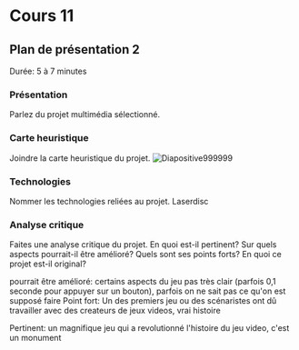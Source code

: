 # Cours 11
## Plan de présentation 2 
Durée: 5 à 7 minutes

### Présentation
Parlez du projet multimédia sélectionné. 

### Carte heuristique
Joindre la carte heuristique du projet. 
![Diapositive999999](https://user-images.githubusercontent.com/89647613/145600058-19a6f4f0-3535-4ee5-8759-1047af1d1384.JPG)


### Technologies
Nommer les technologies reliées au projet. 
Laserdisc
### Analyse critique
Faites une analyse critique du projet. En quoi est-il pertinent? Sur quels aspects pourrait-il être amélioré? Quels sont ses points forts? En quoi ce projet est-il original?

pourrait être amélioré: certains aspects du jeu pas très clair (parfois 0,1 seconde pour appuyer sur un bouton), parfois on ne sait pas ce qu'on est supposé faire
Point fort: Un des premiers jeu ou des scénaristes ont dû travailler avec des createurs de jeux videos, vrai histoire

Pertinent: un magnifique jeu qui a revolutionné l'histoire du jeu video, c'est un monument

